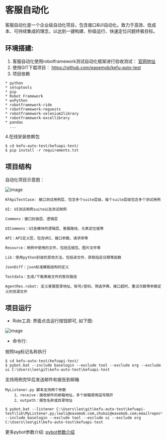 
# 客服自动化
客服自动化是一个企业级自动化项目，包含接口&UI自动化。致力于高效、低成本、可持续集成的理念，以达到一键构建、秒级运行、快速定位问题终极目标。

## 环境搭建:

1. 客服自动化使用robotframework测试自动化框架进行验收测试： [官网地址](http://robotframework.org/)
2. 使用GIT下载项目： https://github.com/easemob/kefu-auto-test
3. 项目依赖

```
* python
* setuptools
* pip
* Robot Framework
* wxPython
* robotframework-ride
* robotframework-requests
* robotframework-selenium2library
* robotframework-excellibrary
* pandas
  ...
```
4.在线安装依赖包

```
$ cd kefu-auto-test/kefuapi-test/
$ pip install -r requirements.txt
```



## 项目结构

自动化项目示意图：

![image](https://sandbox.kefu.easemob.com/v1/Tenant/11699/MediaFiles/8d06ec46-b4ff-489e-89b9-b42edfe96baeaW1hZ2UucG5n)

```
KFApiTestCase: 接口测试用例层，包含多个suite层级，每个suite层级包含多个测试用例

UI: UI测试用例suite以及测试用例

Commons：接口封装层、逻辑层

UICommons：UI各模块的逻辑层、客服路径、元素定位值等

API：API定义层，包含URI、接口参数、请求体等

Resource：用例中使用的文件，包括压缩包、图片文件等

Lib：使用python封装的其他方法，包括读文件、获取指定日期等函数

JsonDiff：json标准模板结构的定义

Testdata：生成/下载表格文件的暂存路径

AgentRes.robot: 定义客服登录地址、账号/密码、筛选字典、接口超时、重试次数等参数定义的资源文件
```


## 项目运行

* Ride工具: 界面点击运行按钮即可, 如下图:

![image](https://sandbox.kefu.easemob.com/v1/Tenant/11699/MediaFiles/cc4161e7-d48c-4e9a-b20d-d20c3dce0ab3aW1hZ2UucG5n)


* 命令行:

按照tag标记名称执行
```
$ cd kefu-auto-test/kefuapi-test/
$ pybot.bat --include baselogin --exclude tool --exclude org --exclude ui C:\Users\leo\git\kefu-auto-test\kefuapi-test

```


支持用例完毕后发送邮件和报告到邮箱

```
MyListener.py 脚本支持两个参数
    1、receive：接收邮件的邮箱地址，多个邮箱使用逗号隔开
    2、outpath：报告名称或目录地址
```
```
$ pybot.bat --listener C:\Users\leo\git\kefu-auto-test\kefuapi-test\lib\MyListener.py;leoli@easemob.com,zhukai@easemob.com;emailreport.html --include baselogin --exclude tool --exclude ui --exclude org  C:\Users\leo\git\kefu-auto-test\kefuapi-test

```



更多pybot参数介绍:
[pybot参数介绍](https://blog.csdn.net/huashao0602/article/details/72846217)

